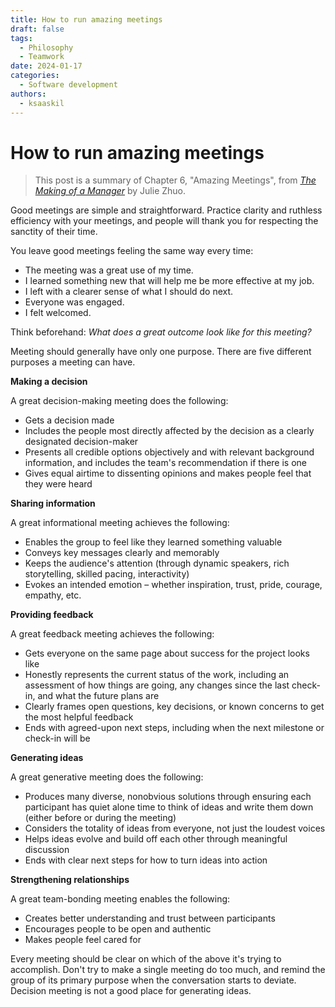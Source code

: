 ```yaml
---
title: How to run amazing meetings
draft: false
tags:
  - Philosophy
  - Teamwork
date: 2024-01-17
categories:
  - Software development
authors:
  - ksaaskil
---
```


# How to run amazing meetings

> This post is a summary of Chapter 6, "Amazing Meetings", from [_The Making of a Manager_](https://www.juliezhuo.com/book/manager.html) by Julie Zhuo.

Good meetings are simple and straightforward. Practice clarity and ruthless efficiency with your meetings, and people will thank you for respecting the sanctity of their time.

<!-- more -->

You leave good meetings feeling the same way every time:

- The meeting was a great use of my time.
- I learned something new that will help me be more effective at my job.
- I left with a clearer sense of what I should do next.
- Everyone was engaged.
- I felt welcomed.

Think beforehand: _What does a great outcome look like for this meeting?_

Meeting should generally have only one purpose. There are five different purposes a meeting can have.

**Making a decision**

A great decision-making meeting does the following:

- Gets a decision made
- Includes the people most directly affected by the decision as a clearly designated decision-maker
- Presents all credible options objectively and with relevant background information, and includes the team's recommendation if there is one
- Gives equal airtime to dissenting opinions and makes people feel that they were heard

**Sharing information**

A great informational meeting achieves the following:

- Enables the group to feel like they learned something valuable
- Conveys key messages clearly and memorably
- Keeps the audience's attention (through dynamic speakers, rich storytelling, skilled pacing, interactivity)
- Evokes an intended emotion – whether inspiration, trust, pride, courage, empathy, etc.

**Providing feedback**

A great feedback meeting achieves the following:

- Gets everyone on the same page about success for the project looks like
- Honestly represents the current status of the work, including an assessment of how things are going, any changes since the last check-in, and what the future plans are
- Clearly frames open questions, key decisions, or known concerns to get the most helpful feedback
- Ends with agreed-upon next steps, including when the next milestone or check-in will be

**Generating ideas**

A great generative meeting does the following:

- Produces many diverse, nonobvious solutions through ensuring each participant has quiet alone time to think of ideas and write them down (either before or during the meeting)
- Considers the totality of ideas from everyone, not just the loudest voices
- Helps ideas evolve and build off each other through meaningful discussion
- Ends with clear next steps for how to turn ideas into action

**Strengthening relationships**

A great team-bonding meeting enables the following:

- Creates better understanding and trust between participants
- Encourages people to be open and authentic
- Makes people feel cared for

Every meeting should be clear on which of the above it's trying to accomplish. Don't try to make a single meeting do too much, and remind the group of its primary purpose when the conversation starts to deviate. Decision meeting is not a good place for generating ideas.
